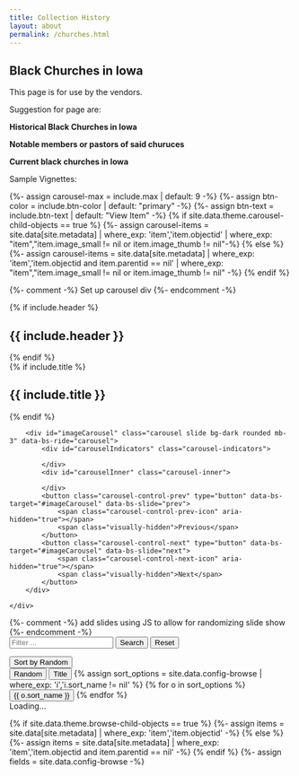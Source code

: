 ```yaml
---
title: Collection History
layout: about
permalink: /churches.html
---
```

## Black Churches in Iowa

This page is for use by the vendors.

Suggestion for page are:

**Historical Black Churches in Iowa**

**Notable members or pastors of said churuces**

**Current black churches in Iowa**

Sample Vignettes:

{%- assign carousel-max = include.max | default: 9 -%}
{%- assign btn-color = include.btn-color | default: "primary" -%}
{%- assign btn-text = include.btn-text | default: "View Item" -%}
{% if site.data.theme.carousel-child-objects == true %}
{%- assign carousel-items = site.data[site.metadata] | where_exp: 'item','item.objectid' | where_exp: "item","item.image_small != nil or item.image_thumb != nil"-%}
{% else %}
{%- assign carousel-items = site.data[site.metadata] | where_exp: 'item','item.objectid and item.parentid == nil' | where_exp: "item","item.image_small != nil or item.image_thumb != nil" -%}
{% endif %}

{%- comment -%}
    Set up carousel div
{%- endcomment -%}
<style>
    #imageCarousel .carousel-item { height: {{ include.height | remove: 'px' | strip | default: '300' }}px; }
</style>
<div class="card mb-3">
    {% if include.header %}<h2 class="card-header h5">{{ include.header }}</h2>{% endif %}
    <div class="card-body">
        {% if include.title %}<h2 class="card-title h5">{{ include.title }}</h2>{% endif %}
        
        <div id="imageCarousel" class="carousel slide bg-dark rounded mb-3" data-bs-ride="carousel">
            <div id="carouselIndicators" class="carousel-indicators">
                
            </div>
            <div id="carouselInner" class="carousel-inner">
                
            </div>
            <button class="carousel-control-prev" type="button" data-bs-target="#imageCarousel" data-bs-slide="prev">
                <span class="carousel-control-prev-icon" aria-hidden="true"></span>
                <span class="visually-hidden">Previous</span>
            </button>
            <button class="carousel-control-next" type="button" data-bs-target="#imageCarousel" data-bs-slide="next">
                <span class="carousel-control-next-icon" aria-hidden="true"></span>
                <span class="visually-hidden">Next</span>
            </button>
        </div>
            
    </div>
</div>
{%- comment -%}
    add slides using JS to allow for randomizing slide show
{%- endcomment -%}
<script>
    /* add item data */
    // title,objectid,image_thumb/small
    var carouselItems = [ {% for c in carousel-items %}[ {{ c.title | escape | jsonify }}, "{{ c.objectid }}", {% if c.image_small %}{{ c.image_small | relative_url | jsonify }}{% else %}{{ c.image_thumb | relative_url | jsonify }}{% endif %}, "{{ c.parentid }}", {{ c.image_alt_text | default: c.title | escape | jsonify }} ]{% unless forloop.last %}, {% endunless %}{% endfor %}];
    /* shuffle items */
    carouselItems.sort(function() { return 0.5 - Math.random() });

    /* add items to carousel */
    var carousel = document.getElementById("carouselInner");
    var carouselIndicators = document.getElementById("carouselIndicators");
    var slides = "";
    var indicators = "";
    var i, itemImg, itemLink;
    for (i=0; i < {{ carousel-items | size | at_most: carousel-max }}; i++) {
        // calculate item image location
        itemImg = carouselItems[i][2];
        // calculate item link
        if (carouselItems[i][3]){
            itemLink = '{{ '/items/' | relative_url }}' + carouselItems[i][3] + '.html#' + carouselItems[i][1];}
        else {
            itemLink = '{{ '/items/' | relative_url }}' + carouselItems[i][1] + '.html';
        }   
        // create indicator 
        indicator = `<button type="button" data-bs-target="#imageCarousel" data-bs-slide-to="${i.toString()}" ${ i == 0 ? 'class="active" aria-current="true" ' : '' }aria-label="Slide ${i.toString()}"></button>`;
        // create slide
        slide = `<div class="carousel-item py-2${ i == 0 ? ' active' : '' }">
            <img class="d-block h-100 mx-auto lazyload" alt="${carouselItems[i][4]}" data-src="${itemImg}">
            <div class="carousel-caption">
                <h3 class="carousel-item-title text-white py-2 h6">${carouselItems[i][0]}</h3>
                <a href="${itemLink}" class="btn btn-sm btn-{{ btn-color }}">{{ btn-text }}</a>
            </div></div>`;
        slides += slide;
        indicators += indicator;
    }
    // add indicators to page 
    carouselIndicators.innerHTML = indicators;
    // add slides to the page
    carousel.innerHTML = slides;
</script>

<div class="row mb-3 justify-content-center">
    <div class="col-md-8 text-center">
        <form role="search" id="lunrSearch" onsubmit="submitFilter(); return false;">
            <div class="input-group input-group-lg">
                <input type="text" class="form-control" id="filterTextBox" placeholder="Filter ... " aria-label="Search"> 
                <button class="btn btn-success" type="submit" title="Filter items" id="filterButton" >Search</button>
                <button class="btn btn-outline-secondary filter" onclick="resetFilter(); return false;" data-filter="">Reset</button>
            </div>
        </form>
        <div class="h2" id="numberOf"></div>
    </div>
    <div class="col-md-2">
        <div class="dropdown">
            <button class="btn btn-secondary mt-1 dropdown-toggle" type="button" id="browseSortButton" data-bs-toggle="dropdown" aria-haspopup="true" aria-expanded="false">
                Sort by <span id="sortFilter">Random</span>
            </button>
            <div class="dropdown-menu browse-sort-menu" aria-labelledby="browseSortButton">
                <button class="dropdown-item browse-sort-item active" data-filter="random">Random</button>
                <button class="dropdown-item browse-sort-item" data-filter="title">Title</button>
                {% assign sort_options = site.data.config-browse | where_exp: 'i','i.sort_name != nil' %}
                {% for o in sort_options %}
                <button class="dropdown-item browse-sort-item" data-filter="{{ o.field | escape }}">{{ o.sort_name }}</button>
                {% endfor %}
            </div>
        </div>
    </div>
</div>

<div id="loadingIcon" class="text-center">
    <div class="spinner-border text-dark" role="status"><span class="visually-hidden">Loading...</span></div>
</div>

<div class="row" id="browseItems"></div>

{% if site.data.theme.browse-child-objects == true %}
{%- assign items = site.data[site.metadata] | where_exp: 'item','item.objectid' -%}
{% else %}
{%- assign items = site.data[site.metadata] | where_exp: 'item','item.objectid and item.parentid == nil' -%}
{% endif %}
{%- assign fields = site.data.config-browse -%}
<script>

/* add items */
var items = [
    {% for item in items %}
    { {% for f in fields %}{% if item[f.field] %}{{ f.field | escape | jsonify }}:{{ item[f.field] | strip | jsonify }}, {%- endif -%}{%- endfor -%}
        {% if item.image_thumb %}"img": {{ item.image_thumb | relative_url | jsonify }}, {%- endif -%} 
        {% if item.display_template %}"template": {{ item.display_template | replace: "_"," " | jsonify }}, {%- endif -%}
        {% if item.format %}"format": {{ item.format | jsonify }}, {%- endif -%}
        {% if item.image_alt_text %}"alt": {{ item.image_alt_text | escape | jsonify }}, {%- endif -%}
        "title":{{ item.title | strip | escape | jsonify }},
        {% if item.parentid %}"parent": {{ item.parentid | jsonify }}, {%- endif -%}
        "id":{{ item.objectid | jsonify }} }{% unless forloop.last %},{% endunless %}{%- endfor -%}
];

{% include js/get-icon.js %}

/* function to create cards for each item */ 
function makeCard(obj) {
    // placeholder image for lazyload
    var placeholder = "data:image/svg+xml,%3Csvg xmlns='http://www.w3.org/2000/svg' viewBox='0 0 3 2'%3E%3C/svg%3E";
    // find item link
    var itemHref = `{{ '/items/' | relative_url }}${ obj.parent ? obj.parent + ".html#" + obj.id : obj.id + ".html"}`; 
    // find image
    var imgSrc, thumbIcon;
    // if there is a thumb in the csv display it
    if(obj.img) {
        imgSrc = obj.img;
    // else add an icon based on display_template or format
    } else {
        thumbIcon = getIcon(obj.template,obj.format,"thumb");
    }
    var imgAlt = obj.alt ? obj.alt : obj.title;

    // start card
    var card = '<div class="item col-lg-4 col-md-6 mb-2"><div class="card">';
    // top image for items with image
    if(imgSrc) {
        card += '<a href="' + itemHref + '"> <img class="card-img-top lazyload" src="' + placeholder + '" data-src="' + imgSrc + '" alt="' + imgAlt + '"></a>';
    }
    // title
    card += '<div class="card-body text-center"> <h3 class="card-title h4"><a href="' + itemHref + '" class="text-dark">' + obj.title + '</a></h3>';
    // icon thumb for item without image
    if(thumbIcon){
        card += '<p><a href="' + itemHref + '">' + thumbIcon + '</a></p>';
    }
    // other fields
    card += '<p class="card-text">';
    {% for f in fields %}{% unless f.hidden == 'true' %}
    if(obj[{{ f.field | jsonify }}]){
    {% if f.display_name %}card += '<strong>{{ f.display_name }}:</strong> ';{% endif %}
    {% if f.btn == 'true' %}
    var btns = obj[{{ f.field | jsonify }}].split(";");
    for (var i = 0, len = btns.length; i < len; i++) {
        if(btns[i] != "") {
        card += '<a class="btn btn-sm btn-secondary m-1 text-wrap" href="{{ page.url | relative_url }}#' + encodeURIComponent(btns[i].trim()) + '">' + btns[i].trim() + '</a>';
        }
    }
    {% else %}
    card += obj[{{ f.field | jsonify }}];
    {% endif %}
    {% unless forloop.last %}card += '<br>';{% endunless %}
    }
    {% endunless %}{% endfor %}
    card += '</p>';
    // media type
    if(obj.template && obj.template != "") {
        mediaIcon = getIcon(obj.template,obj.format,"hidden");
        card += '<p class="card-text"><small><a class="btn btn-sm btn-outline-secondary" href="{{ page.url | relative_url }}#' + encodeURIComponent(obj.template) + '">' + 
        obj.template.toUpperCase() + ' ' + mediaIcon + '</a></small></p>';
    }
    // view button
    card += '<hr><a href="' + itemHref + '" class="btn btn-sm btn-light" title="link to ' + obj.title + '">View Full Record</a>';
    // close divs
    card += '</div></div></div>';
    // send back big string
    return card;
}

/* filter items function */
function filterItems(arr,q) {
    // show loading icon
    loadingIcon.classList.remove("d-none");
    // dont filter if no q 
    if (q=="") { 
        var filteredItems = arr; 
    } else {
        q = q.trim().toUpperCase(); 
        // js indexOf filter
        var filteredItems = [];
        for (var i = 0, len = arr.length; i < len; i++) {
            var val = "";
        for (var k in arr[i]) { val += arr[i][k] + " "; }
            if(val.toUpperCase().indexOf(q) != -1){
                filteredItems.push(arr[i]);
            }
        }
    }
    // add number 
    document.querySelector("#numberOf").innerHTML = filteredItems.length + " of {{ items | size }} items";
    
    // add stuff, make cards first in giant var, then add all at once to speed things up
    var cards = "";
    for (var i = 0, len = filteredItems.length; i < len; i++) {
        cards += makeCard(filteredItems[i]);
    }
    browseItemsDiv.innerHTML = cards;

    // finish
    filterButton.focus();
    loadingIcon.classList.add("d-none");
};

/* Fisher-Yates shuffle https://bost.ocks.org/mike/shuffle/ */
function shuffle(array) {
    var m = array.length, t, i;
    while (m) {
        i = Math.floor(Math.random() * m--);
        t = array[m];
        array[m] = array[i];
        array[i] = t;
    }
    return array;
}

/* init browse page */

/* randomize items once at page load */
shuffle(items);

/* set some elements */ 
var loadingIcon = document.querySelector("#loadingIcon");
var filterTextBox = document.querySelector('#filterTextBox');
var filterButton = document.querySelector("#filterButton");
var browseItemsDiv = document.querySelector("#browseItems");

/* filter if hash in initial URL */
var query = "";
if(window.location.hash) {
    query = decodeURIComponent(location.hash.substr(1));
    filterTextBox.value = query;
    filterItems(items,query);
} else {
    query = "";
    filterItems(items,query);
}

/* filter form */
function submitFilter() {
    query = filterTextBox.value;
    window.location.hash = encodeURIComponent(query);
}
/* reset filters */ 
function resetFilter() {
    query = "";
    filterTextBox.value = query;
    window.location.hash = encodeURIComponent(query);
}

/* filter if hash changes */ 
window.addEventListener("hashchange", function() {
    // read hash
    query = decodeURIComponent(location.hash.substr(1));
    filterTextBox.value = query;
    // filter
    filterItems(items,query);
});

/* item array sorting function */
function sorting(json_object, key_to_sort_by) {
    function sortByKey(a, b) {
        var x = a[key_to_sort_by];
        var y = b[key_to_sort_by];
        if (typeof x === 'string' ) { x = x.toUpperCase(); }
        if (typeof y === 'string' ) { y = y.toUpperCase(); }
        return ((x==null) ? 1: (y==null) ? -1: (x < y) ? -1 : ((x > y) ? 1 : 0));
    }
    json_object.sort(sortByKey);
};

/* add sort function on click of sort options */
var sortFilter = document.querySelector("#sortFilter");
var sortOptions = document.querySelectorAll(".browse-sort-item");
sortOptions.forEach((button) => {
  button.addEventListener("click", (event) => {
    // get the sort field
    var field = button.dataset.filter;
    var display_name = button.textContent;
    // get current filter
    var query = filterTextBox.value;
    // switch active sort option
    sortOptions.forEach((option) => { option.classList.remove("active"); } );
    button.classList.add("active");
    sortFilter.innerHTML = display_name;
    // send to sort and filter
    if (field != 'random') {
        sorting(items, field);
        filterItems(items, query);
    }
    else {
        shuffle(items);
        filterItems(items, query);
    }
  });
}); 

</script>
